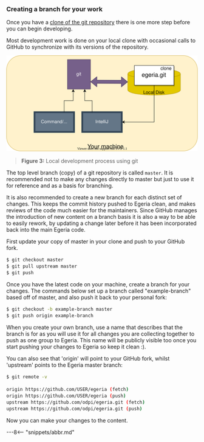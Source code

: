 <!-- SPDX-License-Identifier: CC-BY-4.0 -->
<!-- Copyright Contributors to the ODPi Egeria project 2020. -->

### Creating a branch for your work

Once you have a [clone of the git repository](/egeria-docs/education/tutorials/git-and-git-hub-tutorial/overview/#cloning)
there is one more step before you can begin developing. 

Most development work is done on your local clone with occasional calls to GitHub to
synchronize with its versions of the repository.

![Figure 3](git-development.svg)
> **Figure 3:** Local development process using git

The top level branch (copy) of a git repository is called `master`.
It is recommended not to make any changes directly to master
but just to use it for reference and as a basis for branching.

It is also recommended to create a new branch for each distinct set of changes. This keeps the commit history pushed
to Egeria clean, and makes reviews of the code much easier for the maintainers.
Since GitHub manages the introduction of new content on a branch basis it is also a way to be able to easily rework, by updating a
change later before it has been incorporated back into the main Egeria code.

First update your copy of master in your clone and push to your GitHub fork.

```bash
$ git checkout master
$ git pull upstream master
$ git push
```

Once you have the latest code on your machine, create a branch for your changes. The
commands below set up a branch called "example-branch" based off of master, and also push
it back to your personal fork:

```bash
$ git checkout -b example-branch master
$ git push origin example-branch

```

When you create your own branch, use a name that describes that the branch is for as you will
use it for all changes you are collecting together to push as one group to Egeria.
This name will be publicly visible too once you start pushing your changes
to Egeria so keep it clean :).

You can also see that 'origin' will point to your GitHub fork, whilst 'upstream' points to the Egeria master branch:

```bash
$ git remote -v

origin https://github.com/USER/egeria (fetch)
origin https://github.com/USER/egeria (push)
upstream https://github.com/odpi/egeria.git (fetch)
upstream https://github.com/odpi/egeria.git (push)

```

Now you can make your changes to the content.  

---8<-- "snippets/abbr.md"
